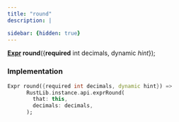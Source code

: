 ```yaml
---
title: "round"
description: |

sidebar: {hidden: true}
---
```

<span class="dart-code"><strong>[Expr] round</strong>({<span class="nobr"><strong>required</strong> int decimals</span>, <span class="nobr">dynamic <i>hint</i></span>});</span>


### Implementation
```dart
Expr round({required int decimals, dynamic hint}) =>
      RustLib.instance.api.exprRound(
        that: this,
        decimals: decimals,
      );
```

[Expr]: /reference/classes/expr